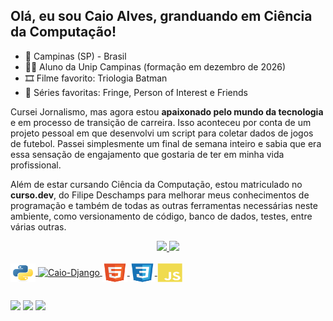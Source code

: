 <!--
**caioalves19/caioalves19** is a ✨ _special_ ✨ repository because its `README.md` (this file) appears on your GitHub profile.

Here are some ideas to get you started:

- 🔭 I’m currently working on ...
- 🌱 I’m currently learning ...
- 👯 I’m looking to collaborate on ...
- 🤔 I’m looking for help with ...
- 💬 Ask me about ...
- 📫 How to reach me: ...
- 😄 Pronouns: ...
- ⚡ Fun fact: ...
-->

## Olá, eu sou **Caio Alves**, granduando em Ciência da Computação!

- 📌 Campinas (SP) - Brasil
- 👨‍🎓 Aluno da Unip Campinas (formação em dezembro de 2026)
- 🎞️ Filme favorito: Triologia Batman
- 🎥 Séries favoritas: Fringe, Person of Interest e Friends

Cursei Jornalismo, mas agora estou **apaixonado pelo mundo da tecnologia** e em processo de transição de carreira. Isso aconteceu por conta de um projeto pessoal em que desenvolvi um script para coletar dados de jogos de futebol. Passei simplesmente um final de semana inteiro e sabia que era essa sensação de engajamento que gostaria de ter em minha vida profissional.

Além de estar cursando Ciência da Computação, estou matriculado no **curso.dev**, do Filipe Deschamps para melhorar meus conhecimentos de programação e também de todas as outras ferramentas necessárias neste ambiente, como versionamento de código, banco de dados, testes, entre várias outras.

<div align="center">
  <a href="https://github.com/caioalves19">
  <img height="150em" src="https://github-readme-stats.vercel.app/api?username=caioalves19&show_icons=true&theme=dracula&include_all_commits=true&count_private=true"/>
  <img height="150em" src="https://github-readme-stats.vercel.app/api/top-langs/?username=caioalves19&layout=compact&langs_count=7&theme=dracula"/>
</div>
<div style="display: inline_block"><br>
  <img align="center" alt="Caio-Python" height="30" width="40" src="https://raw.githubusercontent.com/devicons/devicon/master/icons/python/python-original.svg">
  <img align="center" alt="Caio-Django" height="30" width="40" src="https://cdn.jsdelivr.net/gh/devicons/devicon/icons/django/django-plain.svg" />
  <img align="center" alt="Caio-HTML" height="30" width="40" src="https://raw.githubusercontent.com/devicons/devicon/master/icons/html5/html5-original.svg">
  <img align="center" alt="Caio-CSS" height="30" width="40" src="https://raw.githubusercontent.com/devicons/devicon/master/icons/css3/css3-original.svg">
  <img align="center" alt="Caio-JavaScript" height="30" width="40" src="https://raw.githubusercontent.com/devicons/devicon/master/icons/javascript/javascript-plain.svg">
</div>
  
  ##
 
<div> 
  <a href = "mailto:caioluizalves1995@gmail.com"><img src="https://img.shields.io/badge/-Gmail-%23333?style=for-the-badge&logo=gmail&logoColor=white" target="_blank"></a>
  <a href="https://www.linkedin.com/in/caioalvesdev" target="_blank"><img src="https://img.shields.io/badge/-LinkedIn-%230077B5?style=for-the-badge&logo=linkedin&logoColor=white" target="_blank"></a>
  <a href="https://caioalvesdev.wordpress.com/" target="_blank"><img width=30 src="https://icons.iconarchive.com/icons/sicons/basic-round-social/256/wordpress-icon.png" target="_blank"></a>
</div>
